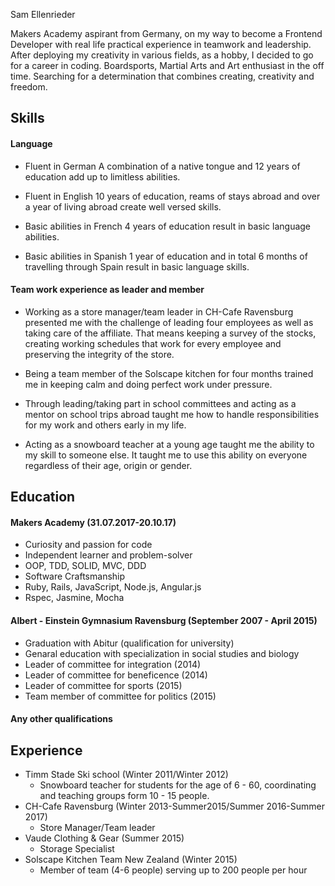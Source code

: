 Sam Ellenrieder

Makers Academy aspirant from Germany, on my way to become a Frontend Developer with real life practical experience in teamwork and leadership.
After deploying my creativity in various fields, as a hobby, I decided to go for a career in coding.
Boardsports, Martial Arts and Art enthusiast in the off time.
Searching for a determination that combines creating, creativity and freedom.


## Skills

#### Language

- Fluent in German
  A combination of a native tongue and 12 years of education add up to limitless abilities.

- Fluent in English
  10 years of education, reams of stays abroad and over a year of living abroad create well versed skills.

- Basic abilities in French
  4 years of education result in basic language abilities.

- Basic abilities in Spanish
  1 year of education and in total 6 months of travelling through Spain result in basic language skills.

#### Team work experience as leader and member

- Working as a store manager/team leader in CH-Cafe Ravensburg presented me with the challenge of      leading four employees as well as taking care of the affiliate. That means keeping a survey of the stocks, creating working schedules that work for every employee and preserving the integrity of the store.

- Being a team member of the Solscape kitchen for four months trained me in keeping calm and doing perfect work under pressure.

- Through leading/taking part in school committees and acting as a mentor on school trips abroad taught me how to handle responsibilities for my work and others early in my life.

- Acting as a snowboard teacher at a young age taught me the ability to my skill to someone else. It taught me to use this ability on everyone regardless of their age, origin or gender.


## Education

#### Makers Academy (31.07.2017-20.10.17)

- Curiosity and passion for code
- Independent learner and problem-solver
- OOP, TDD, SOLID, MVC, DDD
- Software Craftsmanship
- Ruby, Rails, JavaScript, Node.js, Angular.js
- Rspec, Jasmine, Mocha

#### Albert - Einstein Gymnasium Ravensburg (September 2007 - April 2015)

- Graduation with Abitur (qualification for university)
- Genaral education with specialization in social studies and biology
- Leader of committee for integration (2014)
- Leader of committee for beneficence (2014)
- Leader of committee for sports (2015)    
- Team member of committee for politics (2015)

#### Any other qualifications




## Experience

* Timm Stade Ski school (Winter 2011/Winter 2012)    
  - Snowboard teacher for students for the age of 6 - 60, coordinating and teaching groups form 10 - 15  people.
* CH-Cafe Ravensburg (Winter 2013-Summer2015/Summer 2016-Summer 2017)   
  - Store Manager/Team leader  
* Vaude Clothing & Gear (Summer 2015)
  - Storage Specialist
* Solscape Kitchen Team New Zealand (Winter 2015)
  - Member of team (4-6 people) serving up to 200 people per hour
